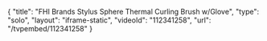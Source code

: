 {
    "title": "FHI Brands Stylus Sphere Thermal Curling Brush w\/Glove",
    "type": "solo",
    "layout": "iframe-static",
    "videoId": "112341258",
    "url": "\/tvpembed\/112341258"
}